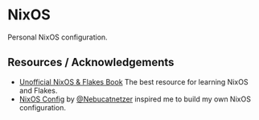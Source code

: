 # NixOS

Personal NixOS configuration.

## Resources / Acknowledgements

- [Unofficial NixOS & Flakes Book](https://nixos-and-flakes.thiscute.world/) The best resource for learning NixOS and Flakes.
- [NixOS Config](https://github.com/Nebucatnetzer/nixos) by [@Nebucatnetzer](https://github.com/Nebucatnetzer) inspired me to build my own NixOS configuration.
